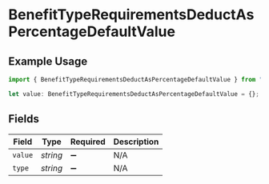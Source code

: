 # BenefitTypeRequirementsDeductAsPercentageDefaultValue

## Example Usage

```typescript
import { BenefitTypeRequirementsDeductAsPercentageDefaultValue } from "openapi/models/components";

let value: BenefitTypeRequirementsDeductAsPercentageDefaultValue = {};
```

## Fields

| Field              | Type               | Required           | Description        |
| ------------------ | ------------------ | ------------------ | ------------------ |
| `value`            | *string*           | :heavy_minus_sign: | N/A                |
| `type`             | *string*           | :heavy_minus_sign: | N/A                |